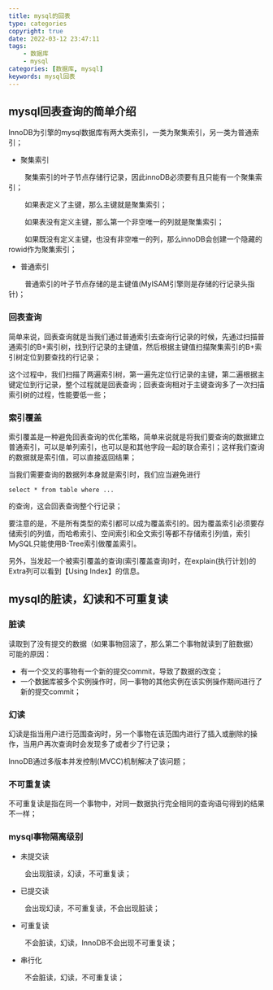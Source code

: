 ```yaml
---
title: mysql的回表
type: categories
copyright: true
date: 2022-03-12 23:47:11
tags:
    - 数据库
    - mysql
categories: [数据库, mysql]
keywords: mysql回表
---
```


<script type="text/javascript" src="/js/src/bai.js"></script>

## mysql回表查询的简单介绍

InnoDB为引擎的mysql数据库有两大类索引，一类为聚集索引，另一类为普通索引；
- 聚集索引

&emsp;&emsp; 聚集索引的叶子节点存储行记录，因此innoDB必须要有且只能有一个聚集索引；

&emsp;&emsp; 如果表定义了主键，那么主键就是聚集索引；

&emsp;&emsp; 如果表没有定义主键，那么第一个非空唯一的列就是聚集索引；

&emsp;&emsp; 如果既没有定义主键，也没有非空唯一的列，那么innoDB会创建一个隐藏的rowid作为聚集索引；

<!-- more -->
- 普通索引

&emsp;&emsp; 普通索引的叶子节点存储的是主键值(MyISAM引擎则是存储的行记录头指针)；

### 回表查询

简单来说，回表查询就是当我们通过普通索引去查询行记录的时候，先通过扫描普通索引的B+索引树，找到行记录的主键值，然后根据主键值扫描聚集索引的B+索引树定位到要查找的行记录；

这个过程中，我们扫描了两遍索引树，第一遍先定位行记录的主键，第二遍根据主键定位到行记录，整个过程就是回表查询；回表查询相对于主键查询多了一次扫描索引树的过程，性能要低一些；

### 索引覆盖

索引覆盖是一种避免回表查询的优化策略，简单来说就是将我们要查询的数据建立普通索引，可以是单列索引，也可以是和其他字段一起的联合索引；这样我们查询的数据就是索引值，可以直接返回结果；

当我们需要查询的数据列本身就是索引时，我们应当避免进行
```
select * from table where ...
```
的查询，这会回表查询整个行记录；

要注意的是，不是所有类型的索引都可以成为覆盖索引的。因为覆盖索引必须要存储索引的列值，而哈希索引、空间索引和全文索引等都不存储索引列值，索引MySQL只能使用B-Tree索引做覆盖索引。

另外，当发起一个被索引覆盖的查询(索引覆盖查询)时，在explain(执行计划)的Extra列可以看到【Using Index】的信息。

## mysql的脏读，幻读和不可重复读

### 脏读
读取到了没有提交的数据（如果事物回滚了，那么第二个事物就读到了脏数据）
可能的原因：
- 有一个交叉的事物有一个新的提交commit，导致了数据的改变；
- 一个数据库被多个实例操作时，同一事物的其他实例在该实例操作期间进行了新的提交commit；

### 幻读
幻读是指当用户进行范围查询时，另一个事物在该范围内进行了插入或删除的操作，当用户再次查询时会发现多了或者少了行记录；

InnoDB通过多版本并发控制(MVCC)机制解决了该问题；

### 不可重复读
不可重复读是指在同一个事物中，对同一数据执行完全相同的查询语句得到的结果不一样；


### mysql事物隔离级别
- 未提交读

&emsp;&emsp; 会出现脏读，幻读，不可重复读；

- 已提交读

&emsp;&emsp; 会出现幻读，不可重复读，不会出现脏读；

- 可重复读

&emsp;&emsp; 不会脏读，幻读，InnoDB不会出现不可重复读；

- 串行化

&emsp;&emsp; 不会脏读，幻读，不可重复读；

